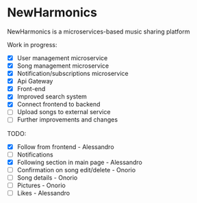 # NewHarmonics
NewHarmonics is a microservices-based music sharing platform

Work in progress:
- [x] User management microservice
- [x] Song management microservice
- [x] Notification/subscriptions microservice
- [x] Api Gateway
- [x] Front-end
- [x] Improved search system
- [x] Connect frontend to backend
- [ ] Upload songs to external service
- [ ] Further improvements and changes

TODO:
- [x] Follow from frontend - Alessandro
- [ ] Notifications
- [x] Following section in main page - Alessandro
- [ ] Confirmation on song edit/delete - Onorio
- [ ] Song details - Onorio
- [ ] Pictures - Onorio
- [ ] Likes - Alessandro